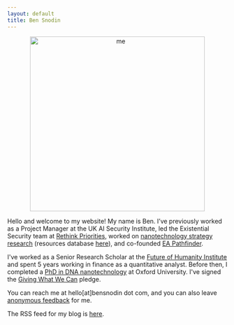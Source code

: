 ```yaml
---
layout: default
title: Ben Snodin
---
```


<center><img src="{{ site.baseurl }}/assets/me400x.jpg" alt="me" width="400" id="photo"></center>

Hello and welcome to my website! My name is Ben. I’ve previously worked as a Project Manager at the UK AI Security Institute, led the Existential Security team at [Rethink Priorities](https://rethinkpriorities.org/), worked on [nanotechnology strategy research](research_articles/thoughts_on_nanotechnology/) (resources database [here](https://www.bensnodin.com/research_articles/nanotech_resources_database/)), and co-founded [EA Pathfinder](https://www.successif.org/).

I've worked as a Senior Research Scholar at the [Future of Humanity Institute](https://www.fhi.ox.ac.uk/) and spent 5 years working in finance as a quantitative analyst. Before then, I completed a [PhD in DNA nanotechnology](https://dna.physics.ox.ac.uk/index.php/Main_Page) at Oxford University. I've signed the [Giving What We Can](https://www.givingwhatwecan.org/) pledge.

You can reach me at hello[at]bensnodin dot com, and you can also leave [anonymous feedback](https://docs.google.com/forms/d/e/1FAIpQLScelY3qOAAhKkTy3mSLgA896K9YEG1X-AdLfN_wgo-Tkt-e1Q/viewform?usp=sf_link) for me.

The RSS feed for my blog is [here](https://www.bensnodin.com/feed.xml).